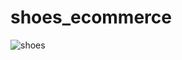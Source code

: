 # shoes_ecommerce

![shoes](https://github.com/mazab99/shoes_ecommerce/assets/108914401/c303aa9c-5638-48f9-85a3-a4d92d9265f6)
